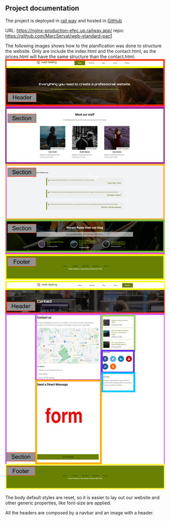 ## Project documentation

The project is deployed in  [rail way](https://railway.app/) and hosted in [GitHub](https://github.com/MarcServat)

URL: https://nginx-production-efec.up.railway.app/
repo: https://github.com/MarcServat/web-standard-pac1

The following images shows how to the planification was done to structure the website. Only are include the index.html and the contact.html, as the prices.html will have the same structure than the contact.html.
![img_1.png](img_1.png)
![img_2.png](img_2.png)


The body default styles are reset, so it is easier to lay out our website and other generic properties, like font-size are applied.

All the headers are composed by a navbar and an image with a header. 

